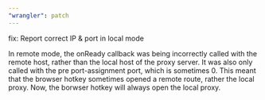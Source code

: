 ```yaml
---
"wrangler": patch
---
```


fix: Report correct IP & port in local mode

In remote mode, the onReady callback was being incorrectly called with the remote host, rather than the local host of the proxy server. It was also only called with the pre port-assignment port, which is sometimes 0. This meant that the browser hotkey sometimes opened a remote route, rather the local proxy. Now, the borwser hotkey will always open the local proxy.

